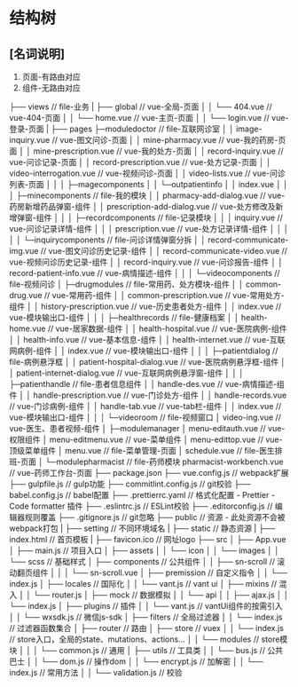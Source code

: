 # 结构树

## [名词说明]

1. 页面-有路由对应
2. 组件-无路由对应

├── views                                                   // file-业务
|   ├── global                                              // vue-全局-页面
│   │   └── 404.vue                                         // vue-404-页面
│   │   └── home.vue                                        // vue-主页-页面
│   │   └── login.vue                                       // vue-登录-页面
|   ├── pages
        ├─moduledoctor                                      // file-互联网诊室
        │  │  image-inquiry.vue                             // vue-图文问诊-页面
        │  │  mine-pharmacy.vue                             // vue-我的药房-页面
        │  │  mine-prescription.vue                         // vue-我的处方-页面
        │  │  record-inquiry.vue                            // vue-问诊记录-页面
        │  │  record-prescription.vue                       // vue-处方记录-页面
        │  │  video-interrogation.vue                       // vue-视频问诊-页面
        │  │  video-lists.vue                               // vue-问诊列表-页面
        │  │
        │  ├─magecomponents
        │  │  └─outpatientinfo
        │  │          index.vue
        │  │
        │  ├─minecomponents                                 // file-我的模块
        │  │      pharmacy-add-dialog.vue                   // vue-药房新增药品弹窗-组件
        │  │      prescription-add-dialog.vue               // vue-处方修改及新增弹窗-组件
        │  │
        │  ├─recordcomponents                               // file-记录模块
        │  │  │  inquiry.vue                                // vue-问诊记录详情-组件
        │  │  │  prescription.vue                           // vue-处方记录详情-组件
        │  │  │
        │  │  └─inquirycomponents                           // file-问诊详情弹窗分拆
        │  │          record-communicate-img.vue            // vue-图文问诊历史记录-组件
        │  │          record-communicate-video.vue          // vue-视频问诊历史记录-组件
        │  │          record-inquiry.vue                    // vue-问诊报告-组件
        │  │          record-patient-info.vue               // vue-病情描述-组件
        │  │
        │  └─videocomponents                                // file-视频问诊
        │      ├─drugmodules                                // file-常用药、处方模块-组件
        │      │      common-drug.vue                       // vue-常用药-组件
        │      │      common-prescription.vue               // vue-常用处方-组件
        │      │      history-prescription.vue              // vue-历史患者处方-组件
        │      │      index.vue                             // vue-模块输出口-组件
        │      │
        │      ├─healthrecords                              // file-健康档案
        │      │      health-home.vue                       // vue-居家数据-组件
        │      │      health-hospital.vue                   // vue-医院病例-组件
        │      │      health-info.vue                       // vue-基本信息-组件
        │      │      health-internet.vue                   // vue-互联网病例-组件
        │      │      index.vue                             // vue-模块输出口-组件
        │      │
        │      ├─patientdialog                              // file-病例悬浮框
        │      │      patient-hospital-dialog.vue           // vue-医院病例悬浮框-组件
        │      │      patient-internet-dialog.vue           // vue-互联网病例悬浮窗-组件
        │      │
        │      ├─patienthandle                              // file-患者信息组件
        │      │      handle-des.vue                        // vue-病情描述-组件
        │      │      handle-prescription.vue               // vue-门诊处方-组件
        │      │      handle-records.vue                    // vue-门诊病例-组件
        │      │      handle-tab.vue                        // vue-tab栏-组件
        │      │      index.vue                             // vue-模块输出口-组件
        │      │
        │      └─videoroom                                  // file-视频窗口
        │              video-ing.vue                        // vue-医生、患者视频-组件
        │
        ├─modulemanager
        │      menu-editauth.vue                            // vue-权限组件
        │      menu-editmenu.vue                            // vue-菜单组件
        │      menu-edittop.vue                             // vue-顶级菜单组件
        │      menu.vue                                     // file-菜单管理-页面
        │      schedule.vue                                 // file-医生排班-页面
        │
        └─modulepharmacist                                  // file-药师模块
                pharmacist-workbench.vue                    // vue-药师工作台-页面
├── package.json
├── vue.config.js              // webpack扩展
├── gulpfile.js                // gulp功能
├── commitlint.config.js       // git校验
├── babel.config.js            // babel配置
├── .prettierrc.yaml           // 格式化配置 - Prettier -Code formatter 插件
├── .eslintrc.js               // ESLint校验
├── .editorconfig.js           // 编辑器规则覆盖
├── .gitignore.js              // git忽略
├── public                     // 资源 - 此处资源不会被webpack打包
|   ├── setting                // 不同环境域名
|   ├── static                 // 静态资源
|   ├── index.html             // 首页模板
|   ├── favicon.ico            // 网址logo
├── src
│   ├── App.vue
│   ├── main.js                // 项目入口
│   ├── assets
│   │   └── icon
│   │   └── images
│   │   └── scss               // 基础样式
│   ├── components             // 公共组件
│   │   ├── sn-scroll          // 滚动翻页组件
│   │   │   └── sn-scroll.vue
│   ├── premission             // 自定义指令
│   │   └── index.js
│   ├── locales                // 国际化
│   │   └── vant.js            // vant ui
│   ├── mixins                 // 混入
│   │   └── router.js
│   ├── mock                   // 数据模拟
│   │   └── api
│   │       ├── ajax.js
│   │       └── index.js
│   ├── plugins                // 插件
│   │   └── vant.js            // vantUi组件的按需引入
│   │   └── wxsdk.js           // 微信js-sdk
│   ├── filters                // 全局过滤器
│   │   └── index.js           // 过滤器函数集合
│   ├── router                 // 路由
│   ├── store                  // vuex
│   │   └── index.js           // store入口，全局的state、mutations、actions...
│   │   └── modules            // store模块
│   │   │   └── common.js      // 通用
│   ├── utils                  // 工具类
│   │   └── bus.js             // 公共巴士
│   │   └── dom.js             // 操作dom
│   │   └── encrypt.js         // 加解密
│   │   └── index.js           // 常用方法
│   │   └── validation.js      // 校验
